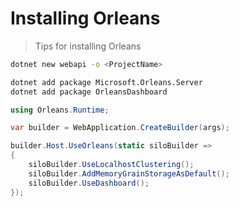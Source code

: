 # Installing Orleans

> Tips for installing Orleans

```bash
dotnet new webapi -o <ProjectName>
```

```bash
dotnet add package Microsoft.Orleans.Server
dotnet add package OrleansDashboard
```

```csharp filename="Program.cs"
using Orleans.Runtime;

var builder = WebApplication.CreateBuilder(args);

builder.Host.UseOrleans(static siloBuilder =>
{
    siloBuilder.UseLocalhostClustering();
    siloBuilder.AddMemoryGrainStorageAsDefault();
    siloBuilder.UseDashboard();
});
```
